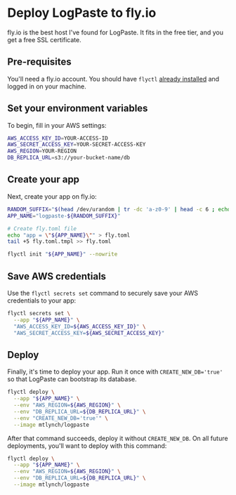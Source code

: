 # Deploy LogPaste to fly.io

fly.io is the best host I've found for LogPaste. It fits in the free tier, and you get a free SSL certificate.

## Pre-requisites

You'll need a fly.io account. You should have `flyctl` [already installed](https://fly.io/docs/flyctl/installing/) and logged in on your machine.

## Set your environment variables

To begin, fill in your AWS settings:

```bash
AWS_ACCESS_KEY_ID=YOUR-ACCESS-ID
AWS_SECRET_ACCESS_KEY=YOUR-SECRET-ACCESS-KEY
AWS_REGION=YOUR-REGION
DB_REPLICA_URL=s3://your-bucket-name/db
```

## Create your app

Next, create your app on fly.io:

```bash
RANDOM_SUFFIX="$(head /dev/urandom | tr -dc 'a-z0-9' | head -c 6 ; echo '')"
APP_NAME="logpaste-${RANDOM_SUFFIX}"

# Create fly.toml file
echo "app = \"${APP_NAME}\"" > fly.toml
tail +5 fly.toml.tmpl >> fly.toml

flyctl init "${APP_NAME}" --nowrite
```

## Save AWS credentials

Use the `flyctl secrets set` command to securely save your AWS credentials to your app:

```bash
flyctl secrets set \
  --app "${APP_NAME}" \
  "AWS_ACCESS_KEY_ID=${AWS_ACCESS_KEY_ID}" \
  "AWS_SECRET_ACCESS_KEY=${AWS_SECRET_ACCESS_KEY}"
```

## Deploy

Finally, it's time to deploy your app. Run it once with `CREATE_NEW_DB='true'` so that LogPaste can bootstrap its database.

```bash
flyctl deploy \
  --app "${APP_NAME}" \
  --env "AWS_REGION=${AWS_REGION}" \
  --env "DB_REPLICA_URL=${DB_REPLICA_URL}" \
  --env "CREATE_NEW_DB='true'" \
  --image mtlynch/logpaste
```

After that command succeeds, deploy it without `CREATE_NEW_DB`. On all future deployments, you'll want to deploy with this command:

```bash
flyctl deploy \
  --app "${APP_NAME}" \
  --env "AWS_REGION=${AWS_REGION}" \
  --env "DB_REPLICA_URL=${DB_REPLICA_URL}" \
  --image mtlynch/logpaste
```
